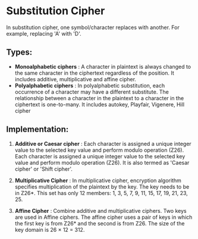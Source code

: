 # Substitution Cipher

In substitution cipher, one symbol/character replaces with another. For example, replacing 'A' with 'D'.

## Types: 
 - **Monoalphabetic ciphers** : A character in plaintext is always changed to the same character in the ciphertext regardless of the position. It includes additive, multiplicative and affine cipher.
 - **Polyalphabetic ciphers** : In polyalphabetic substitution, each occurrence of a character may have a different substitute. The relationship between a character in the plaintext to a character in the ciphertext is one-to-many. It includes autokey, Playfair, Vigenere, Hill cipher


## Implementation: 
1. **Additive or Caesar cipher** : Each character is assigned a unique integer value to the selected key value and perform modulo operation (Z26). Each character is assigned a unique integer value to the selected key value and perform modulo operation (Z26). It is also termed as 'Caesar cipher' or 'Shift cipher'.

2. **Multiplicative Cipher** : In multiplicative cipher, encryption algorithm specifies multiplication of the plaintext by the key. The key needs to be in Z26*. This set has only 12 members: 1, 3, 5, 7, 9, 11, 15, 17, 19, 21, 23, 25.

3. **Affine Cipher** : Combine additive and multiplicative ciphers. Two keys are used in Affine ciphers. The affine cipher uses a pair of keys in which the first key is from Z26* and the second is from Z26. The size of the key domain is 26 × 12 = 312.



